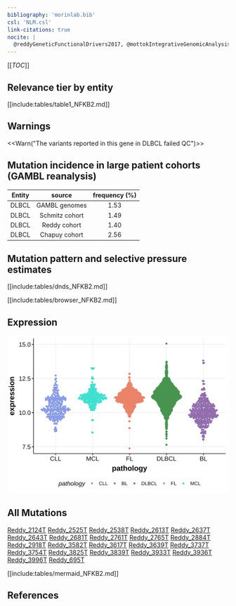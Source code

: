 ```yaml
---
bibliography: 'morinlab.bib'
csl: 'NLM.csl'
link-citations: true
nocite: |
  @reddyGeneticFunctionalDrivers2017, @mottokIntegrativeGenomicAnalysis2019, 
---
```

[[_TOC_]]



## Relevance tier by entity

[[include:tables/table1_NFKB2.md]]

## Warnings

<<Warn("The variants reported in this gene in DLBCL failed QC")>>

## Mutation incidence in large patient cohorts (GAMBL reanalysis)

|Entity|source        |frequency (%)|
|:------:|:--------------:|:-------------:|
|DLBCL |GAMBL genomes |1.53         |
|DLBCL |Schmitz cohort|1.49         |
|DLBCL |Reddy cohort  |1.40         |
|DLBCL |Chapuy cohort |2.56         |

## Mutation pattern and selective pressure estimates

[[include:tables/dnds_NFKB2.md]]




[[include:tables/browser_NFKB2.md]]

## Expression
![](images/gene_expression/NFKB2_by_pathology.svg)
<!-- ORIGIN: reddyGeneticFunctionalDrivers2017 -->
<!-- DLBCL: reddyGeneticFunctionalDrivers2017 -->
<!-- PMBL: mottokIntegrativeGenomicAnalysis2019b -->

## All Mutations

[Reddy_2124T](https://www.bcgsc.ca/downloads/morinlab/GAMBL/Reddy/igv_reports/Reddy_2124T.html)
[Reddy_2525T](https://www.bcgsc.ca/downloads/morinlab/GAMBL/Reddy/igv_reports/Reddy_2525T.html)
[Reddy_2538T](https://www.bcgsc.ca/downloads/morinlab/GAMBL/Reddy/igv_reports/Reddy_2538T.html)
[Reddy_2613T](https://www.bcgsc.ca/downloads/morinlab/GAMBL/Reddy/igv_reports/Reddy_2613T.html)
[Reddy_2637T](https://www.bcgsc.ca/downloads/morinlab/GAMBL/Reddy/igv_reports/Reddy_2637T.html)
[Reddy_2643T](https://www.bcgsc.ca/downloads/morinlab/GAMBL/Reddy/igv_reports/Reddy_2643T.html)
[Reddy_2681T](https://www.bcgsc.ca/downloads/morinlab/GAMBL/Reddy/igv_reports/Reddy_2681T.html)
[Reddy_2761T](https://www.bcgsc.ca/downloads/morinlab/GAMBL/Reddy/igv_reports/Reddy_2761T.html)
[Reddy_2765T](https://www.bcgsc.ca/downloads/morinlab/GAMBL/Reddy/igv_reports/Reddy_2765T.html)
[Reddy_2884T](https://www.bcgsc.ca/downloads/morinlab/GAMBL/Reddy/igv_reports/Reddy_2884T.html)
[Reddy_2918T](https://www.bcgsc.ca/downloads/morinlab/GAMBL/Reddy/igv_reports/Reddy_2918T.html)
[Reddy_3582T](https://www.bcgsc.ca/downloads/morinlab/GAMBL/Reddy/igv_reports/Reddy_3582T.html)
[Reddy_3617T](https://www.bcgsc.ca/downloads/morinlab/GAMBL/Reddy/igv_reports/Reddy_3617T.html)
[Reddy_3639T](https://www.bcgsc.ca/downloads/morinlab/GAMBL/Reddy/igv_reports/Reddy_3639T.html)
[Reddy_3737T](https://www.bcgsc.ca/downloads/morinlab/GAMBL/Reddy/igv_reports/Reddy_3737T.html)
[Reddy_3754T](https://www.bcgsc.ca/downloads/morinlab/GAMBL/Reddy/igv_reports/Reddy_3754T.html)
[Reddy_3825T](https://www.bcgsc.ca/downloads/morinlab/GAMBL/Reddy/igv_reports/Reddy_3825T.html)
[Reddy_3839T](https://www.bcgsc.ca/downloads/morinlab/GAMBL/Reddy/igv_reports/Reddy_3839T.html)
[Reddy_3933T](https://www.bcgsc.ca/downloads/morinlab/GAMBL/Reddy/igv_reports/Reddy_3933T.html)
[Reddy_3936T](https://www.bcgsc.ca/downloads/morinlab/GAMBL/Reddy/igv_reports/Reddy_3936T.html)
[Reddy_3996T](https://www.bcgsc.ca/downloads/morinlab/GAMBL/Reddy/igv_reports/Reddy_3996T.html)
[Reddy_695T](https://www.bcgsc.ca/downloads/morinlab/GAMBL/Reddy/igv_reports/Reddy_695T.html)

[[include:tables/mermaid_NFKB2.md]]

## References

